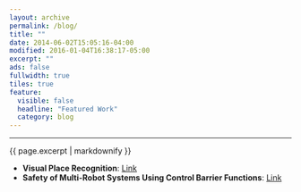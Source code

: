 ```yaml
---
layout: archive
permalink: /blog/
title: ""
date: 2014-06-02T15:05:16-04:00
modified: 2016-01-04T16:38:17-05:00
excerpt: ""
ads: false
fullwidth: true
tiles: true
feature:
  visible: false
  headline: "Featured Work"
  category: blog
---
```

<hr>
{{ page.excerpt | markdownify }}

<!-- <img src="https://somikdhar729.github.io/images/Work_In_Progress.png" alt="Drawing" width="290" height="290" align="middle"/> -->

* <b>Visual Place Recognition</b>: <a href="https://medium.com/@sd5023/visual-place-recognition-8999307ebb2f" target="_blank" rel="noopener noreferrer" class = "Project">Link </a>
* <b>Safety of Multi-Robot Systems Using Control Barrier Functions</b>: <a href="https://medium.com/@sd5023/safety-of-multi-robot-systems-using-control-barrier-functions-406b95733a67" target="_blank" rel="noopener noreferrer" class="Project">Link</a>



